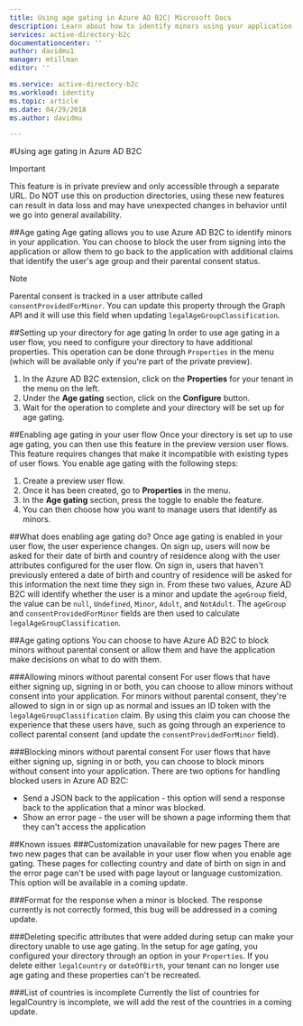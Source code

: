 ```yaml
---
title: Using age gating in Azure AD B2C| Microsoft Docs
description: Learn about how to identify minors using your application. 
services: active-directory-b2c
documentationcenter: ''
author: davidmu1
manager: mtillman
editor: ''

ms.service: active-directory-b2c
ms.workload: identity
ms.topic: article
ms.date: 04/29/2018
ms.author: davidmu

---
```


#Using age gating in Azure AD B2C

>[!IMPORTANT]
>This feature is in private preview and only accessible through a separate URL.  Do NOT use this on production directories, using these new features can result in data loss and may have unexpected changes in behavior until we go into general availability.  
>

##Age gating
Age gating allows you to use Azure AD B2C to identify minors in your application.  You can choose to block the user from signing into the application or allow them to go back to the application with additional claims that identify the user's age group and their parental consent status.  

>[!NOTE]
>Parental consent is tracked in a user attribute called `consentProvidedForMinor`.  You can update this property through the Graph API and it will use this field when updating `legalAgeGroupClassification`.
>

##Setting up your directory for age gating
In order to use age gating in a user flow, you need to configure your directory to have additional properties. This operation can be done through `Properties` in the menu (which will be available only if you're part of the private preview).  
1. In the Azure AD B2C extension, click on the **Properties** for your tenant in the menu on the left.
2. Under the **Age gating** section, click on the **Configure** button.
3. Wait for the operation to complete and your directory will be set up for age gating.

##Enabling age gating in your user flow
Once your directory is set up to use age gating, you can then use this feature in the preview version user flows.  This feature requires changes that make it incompatible with existing types of user flows.  You enable age gating with the following steps:
1. Create a preview user flow.
2. Once it has been created, go to **Properties** in the menu.
3. In the **Age gating** section, press the toggle to enable the feature.
4. You can then choose how you want to manage users that identify as minors.

##What does enabling age gating do?
Once age gating is enabled in your user flow, the user experience changes.  On sign up, users will now be asked for their date of birth and country of residence along with the user attributes configured for the user flow.  On sign in, users that haven't previously entered a date of birth and country of residence will be asked for this information the next time they sign in.  From these two values, Azure AD B2C will identify whether the user is a minor and update the `ageGroup` field, the value can be `null`, `Undefined`, `Minor`, `Adult`, and `NotAdult`.  The `ageGroup` and `consentProvidedForMinor` fields are then used to calculate `legalAgeGroupClassification`. 

##Age gating options
You can choose to have Azure AD B2C to block minors without parental consent or allow them and have the application make decisions on what to do with them.  

###Allowing minors without parental consent
For user flows that have either signing up, signing in or both, you can choose to allow minors without consent into your application.  For minors without parental consent, they're allowed to sign in or sign up as normal and issues an ID token with the `legalAgeGroupClassification` claim.  By using this claim you can choose the experience that these users have, such as going through an experience to collect parental consent (and update the `consentProvidedForMinor` field).

###Blocking minors without parental consent
For user flows that have either signing up, signing in or both, you can choose to block minors without consent into your application.  There are two options for handling blocked users in Azure AD B2C:
* Send a JSON back to the application - this option will send a response back to the application that a minor was blocked.
* Show an error page -  the user will be shown a page informing them that they can't access the application

##Known issues
###Customization unavailable for new pages
There are two new pages that can be available in your user flow when you enable age gating.  These pages for collecting country and date of birth on sign in and the error page can't be used with page layout or language customization.  This option will be available in a coming update.

###Format for the response when a minor is blocked.
The response currently is not correctly formed, this bug will be addressed in a coming update.

###Deleting specific attributes that were added during setup can make your directory unable to use age gating.
In the setup for age gating, you configured your directory through an option in your `Properties`.  If you delete either `legalCountry` or `dateOfBirth`, your tenant can no longer use age gating and these properties can't be recreated.

###List of countries is incomplete
Currently the list of countries for legalCountry is incomplete, we will add the rest of the countries in a coming update.